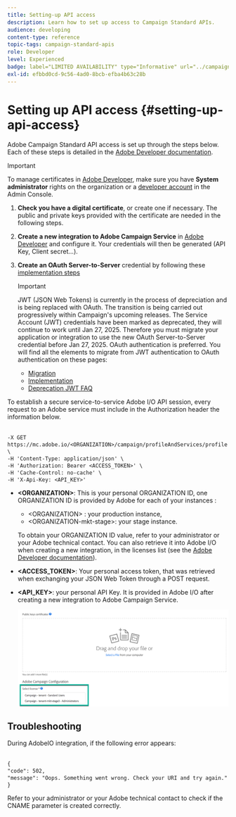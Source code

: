 ```yaml
---
title: Setting-up API access
description: Learn how to set up access to Campaign Standard APIs.
audience: developing
content-type: reference
topic-tags: campaign-standard-apis
role: Developer
level: Experienced
badge: label="LIMITED AVAILABILITY" type="Informative" url="../campaign-standard-migration-home.md" tooltip="Restricted to Campaign Standard migrated users"
exl-id: efbbd0cd-9c56-4ad0-8bcb-efba4b63c28b
---
```

# Setting up API access {#setting-up-api-access}

Adobe Campaign Standard API access is set up through the steps below. Each of these steps is detailed in the [Adobe Developer documentation](https://developer.adobe.com/developer-console/docs/guides/#!AdobeDocs/adobeio-auth/master/AuthenticationOverview/ServiceAccountIntegration.md).

>[!IMPORTANT]
>
>To manage certificates in [Adobe Developer](https://developer.adobe.com/), make sure you have **System administrator** rights on the organization or a [developer account](https://helpx.adobe.com/enterprise/using/manage-developers.html) in the Admin Console.

1. **Check you have a digital certificate**, or create one if necessary. The public and private keys provided with the certificate are needed in the following steps.
1. **Create a new integration to Adobe Campaign Service** in [Adobe Developer](https://developer.adobe.com/) and configure it. Your credentials will then be generated (API Key, Client secret...).
1. **Create an OAuth Server-to-Server** credential by following these [implementation steps](https://developer.adobe.com/developer-console/docs/guides/authentication/ServerToServerAuthentication/implementation/)

    >[!IMPORTANT]
    >
    >JWT (JSON Web Tokens) is currently in the process of depreciation and is being replaced with OAuth. The transition is being carried out progressively within Campaign's upcoming releases. The Service Account (JWT) credentials have been marked as deprecated, they will continue to work until Jan 27, 2025. Therefore you must migrate your application or integration to use the new OAuth Server-to-Server credential before Jan 27, 2025. OAuth authentication is preferred. You will find all the elements to migrate from JWT authentication to OAuth authentication on these pages:
    >* [Migration](https://developer.adobe.com/developer-console/docs/guides/authentication/ServerToServerAuthentication/migration/)
    >* [Implementation](https://developer.adobe.com/developer-console/docs/guides/authentication/ServerToServerAuthentication/implementation/)
    >* [Deprecation JWT FAQ](https://developer.adobe.com/developer-console/docs/guides/authentication/ServerToServerAuthentication/faqs/)

To establish a secure service-to-service Adobe I/O API session, every request to an Adobe service must include in the Authorization header the information below.

```

-X GET https://mc.adobe.io/<ORGANIZATION>/campaign/profileAndServices/profile \
-H 'Content-Type: application/json' \
-H 'Authorization: Bearer <ACCESS_TOKEN>' \
-H 'Cache-Control: no-cache' \
-H 'X-Api-Key: <API_KEY>'

```

* **&lt;ORGANIZATION&gt;**: This is your personal ORGANIZATION ID, one ORGANIZATION ID is provided by Adobe for each of your instances :

    * &lt;ORGANIZATION&gt; : your production instance,
    * &lt;ORGANIZATION-mkt-stage&gt;: your stage instance.

    To obtain your ORGANIZATION ID value, refer to your administrator or your Adobe technical contact. You can also retrieve it into Adobe I/O when creating a new integration, in the licenses list (see the <a href="https://developer.adobe.com/developer-console/docs/guides/authentication/">Adobe Developer documentation</a>).

* **<ACCESS_TOKEN>**: Your personal access token, that was retrieved when exchanging your JSON Web Token through a POST request.

* **<API_KEY>**: your personal API Key. It is provided in Adobe I/O after creating a new integration to Adobe Campaign Service.

    ![alt text](assets/tenant.png)
    
## Troubleshooting

During AdobeIO integration, if the following error appears:

```

{ 
"code": 502, 
"message": "Oops. Something went wrong. Check your URI and try again." 
}

```


Refer to your administrator or your Adobe technical contact to check if the CNAME parameter is created correctly.

